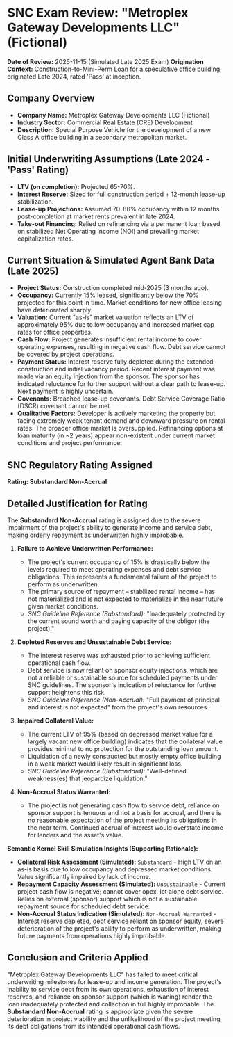 # SNC Exam Review: "Metroplex Gateway Developments LLC" (Fictional)

**Date of Review:** 2025-11-15 (Simulated Late 2025 Exam)
**Origination Context:** Construction-to-Mini-Perm Loan for a speculative office building, originated Late 2024, rated 'Pass' at inception.

## Company Overview
- **Company Name:** Metroplex Gateway Developments LLC (Fictional)
- **Industry Sector:** Commercial Real Estate (CRE) Development
- **Description:** Special Purpose Vehicle for the development of a new Class A office building in a secondary metropolitan market.

## Initial Underwriting Assumptions (Late 2024 - 'Pass' Rating)
- **LTV (on completion):** Projected 65-70%.
- **Interest Reserve:** Sized for full construction period + 12-month lease-up stabilization.
- **Lease-up Projections:** Assumed 70-80% occupancy within 12 months post-completion at market rents prevalent in late 2024.
- **Take-out Financing:** Relied on refinancing via a permanent loan based on stabilized Net Operating Income (NOI) and prevailing market capitalization rates.

## Current Situation & Simulated Agent Bank Data (Late 2025)
- **Project Status:** Construction completed mid-2025 (3 months ago).
- **Occupancy:** Currently 15% leased, significantly below the 70% projected for this point in time. Market conditions for new office leasing have deteriorated sharply.
- **Valuation:** Current "as-is" market valuation reflects an LTV of approximately 95% due to low occupancy and increased market cap rates for office properties.
- **Cash Flow:** Project generates insufficient rental income to cover operating expenses, resulting in negative cash flow. Debt service cannot be covered by project operations.
- **Payment Status:** Interest reserve fully depleted during the extended construction and initial vacancy period. Recent interest payment was made via an equity injection from the sponsor. The sponsor has indicated reluctance for further support without a clear path to lease-up. Next payment is highly uncertain.
- **Covenants:** Breached lease-up covenants. Debt Service Coverage Ratio (DSCR) covenant cannot be met.
- **Qualitative Factors:** Developer is actively marketing the property but facing extremely weak tenant demand and downward pressure on rental rates. The broader office market is oversupplied. Refinancing options at loan maturity (in ~2 years) appear non-existent under current market conditions and project performance.

## SNC Regulatory Rating Assigned
**Rating: Substandard Non-Accrual**

## Detailed Justification for Rating
The **Substandard Non-Accrual** rating is assigned due to the severe impairment of the project's ability to generate income and service debt, making orderly repayment as underwritten highly improbable.

1.  **Failure to Achieve Underwritten Performance:**
    *   The project's current occupancy of 15% is drastically below the levels required to meet operating expenses and debt service obligations. This represents a fundamental failure of the project to perform as underwritten.
    *   The primary source of repayment – stabilized rental income – has not materialized and is not expected to materialize in the near future given market conditions.
    *   *SNC Guideline Reference (Substandard):* "Inadequately protected by the current sound worth and paying capacity of the obligor (the project)."

2.  **Depleted Reserves and Unsustainable Debt Service:**
    *   The interest reserve was exhausted prior to achieving sufficient operational cash flow.
    *   Debt service is now reliant on sponsor equity injections, which are not a reliable or sustainable source for scheduled payments under SNC guidelines. The sponsor's indication of reluctance for further support heightens this risk.
    *   *SNC Guideline Reference (Non-Accrual):* "Full payment of principal and interest is not expected" from the project's own resources.

3.  **Impaired Collateral Value:**
    *   The current LTV of 95% (based on depressed market value for a largely vacant new office building) indicates that the collateral value provides minimal to no protection for the outstanding loan amount.
    *   Liquidation of a newly constructed but mostly empty office building in a weak market would likely result in significant loss.
    *   *SNC Guideline Reference (Substandard):* "Well-defined weakness(es) that jeopardize liquidation."

4.  **Non-Accrual Status Warranted:**
    *   The project is not generating cash flow to service debt, reliance on sponsor support is tenuous and not a basis for accrual, and there is no reasonable expectation of the project meeting its obligations in the near term. Continued accrual of interest would overstate income for lenders and the asset's value.

**Semantic Kernel Skill Simulation Insights (Supporting Rationale):**
*   **Collateral Risk Assessment (Simulated):** `Substandard` - High LTV on an as-is basis due to low occupancy and depressed market conditions. Value significantly impaired by lack of income.
*   **Repayment Capacity Assessment (Simulated):** `Unsustainable` - Current project cash flow is negative; cannot cover opex, let alone debt service. Relies on external (sponsor) support which is not a sustainable repayment source for scheduled debt service.
*   **Non-Accrual Status Indication (Simulated):** `Non-Accrual Warranted` - Interest reserve depleted, debt service reliant on sponsor equity, severe deterioration of the project's ability to perform as underwritten, making future payments from operations highly improbable.

## Conclusion and Criteria Applied
"Metroplex Gateway Developments LLC" has failed to meet critical underwriting milestones for lease-up and income generation. The project's inability to service debt from its own operations, exhaustion of interest reserves, and reliance on sponsor support (which is waning) render the loan inadequately protected and collection in full highly improbable. The **Substandard Non-Accrual** rating is appropriate given the severe deterioration in project viability and the unlikelihood of the project meeting its debt obligations from its intended operational cash flows.
